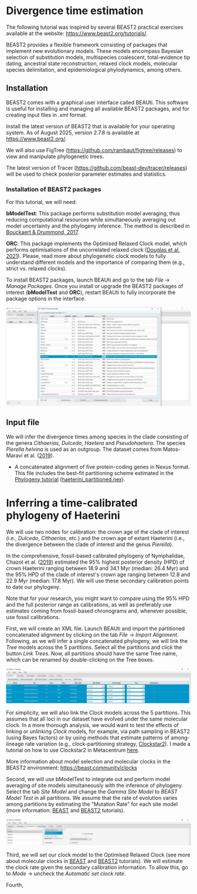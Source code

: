 # Divergence time estimation

The following tutorial was inspired by several BEAST2 practical exercises available at the website: https://www.beast2.org/tutorials/.

BEAST2 provides a flexible framework consisting of packages that implement new evolutionary models. These models encompass Bayesian selection of substitution models, multispecies coalescent, total-evidence tip dating, ancestral state reconstruction, relaxed clock models, molecular species delimitation, and epidemiological phylodynamics, among others.

## Installation

BEAST2 comes with a graphical user interface called BEAUti. This software is useful for installing and managing all available BEAST2 packages, and for creating input files in .xml format.

Install the latest version of BEAST2 that is available for your operating system. As of August 2025, version 2.7.8 is available at https://www.beast2.org/. 

We will also use FigTree (https://github.com/rambaut/figtree/releases) to view and manipulate phylogenetic trees.

The latest version of Tracer (https://github.com/beast-dev/tracer/releases) will be used to check posterior parameter estimates and statistics.

### Installation of BEAST2 packages

For this tutorial, we will need:

**bModelTest**: This package performs substitution model averaging, thus reducing computational resources while simultaneously averaging out model uncertainty and the phylogeny inference. The method is described in [Bouckaert & Drummond, 2017](https://doi.org/10.1186/s12862-017-0890-6).

**ORC**: This package implements the Optimised Relaxed Clock model, which performs optimisations of the uncorrelated relaxed clock ([Douglas et al. 2021](https://doi.org/10.1371/journal.pcbi.1008322)). Please, read more about phylogenetic clock models to fully understand different models and the importance of comparing them (e.g., strict vs. relaxed clocks).

To install BEAST2 packages, launch BEAUti and go to the tab *File* -> *Manage Packages*. Once you install or upgrade the BEAST2 packages of interest (**bModelTest** and **ORC**), restart BEAUti to fully incorporate the package options in the interface.

![BEAUti Package Manager](https://github.com/pavelm14/lab_miscellaneous/blob/main/molecular_clock/BEAUti_PackageManager.png)

## Input file

We will infer the divergence times among species in the clade consisting of the genera *Cithaerias*, *Dulcedo*, *Haetera* and *Pseudohaetera*. The species *Pierella helvina* is used as an outgroup. The dataset comes from Matos-Maraví et al. ([2019](https://doi.org/10.1111/syen.12352)).

- A concatenated alignment of five protein-coding genes in Nexus format. This file includes the best-fit partitioning scheme estimated in the [Phylogeny tutorial](https://github.com/pavelm14/lab_miscellaneous/tree/main/phylogeny) ([haeterini_partitioned.nex](https://github.com/pavelm14/lab_miscellaneous/blob/main/molecular_clock/haeterini_partitioned.nex)).

# Inferring a time-calibrated phylogeny of Haeterini

We will use two nodes for calibration: the crown age of the clade of interest (i.e., *Dulcedo*, *Cithaerias*, etc.) and the crown age of extant Haeterini (i.e., the divergence between the clade of interest and the genus *Pierella*).

In the comprehensive, fossil-based calibrated phylogeny of Nymphalidae, Chazot et al. ([2019](https://doi.org/10.1093/sysbio/syz002)) estimated the 95% highest posterior density (HPD) of crown Haeterini ranging between 18.9 and 34.1 Myr (median: 26.4 Myr) and the 95% HPD of the clade of interest's crown age ranging between 12.8 and 22.9 Myr (median: 17.8 Myr). We will use these secondary calibration points to date our phylogeny.

Note that for your research, you might want to compare using the 95% HPD and the full posterior range as calibrations, as well as preferably use estimates coming from fossil-based chronograms and, whenever possible, use fossil calibrations.

First, we will create an XML file. Launch BEAUti and import the partitioned concatenated alignment by clicking on the tab *File* -> *Import Alignment*. Following, as we will infer a single concatenated phylogeny, we will link the *Tree* models across the 5 partitions. Select all the partitions and click the button *Link Trees*. Now, all partitions should have the same Tree name, which can be renamed by double-clicking on the Tree boxes.

![BEAUti Link Trees](https://github.com/pavelm14/lab_miscellaneous/blob/main/molecular_clock/BEAUti_LinkTrees.png)

For simplicity, we will also link the *Clock* models across the 5 partitions. This assumes that all loci in our dataset have evolved under the same molecular clock. In a more thorough analysis, we would want to test the effects of linking or unlinking *Clock* models, for example, via path sampling in BEAST2 (using Bayes factors) or by using methods that estimate patterns of among-lineage rate variation (e.g., clock-partitioning strategy, [Clockstar2](https://github.com/sebastianduchene/ClockstaR)). I made a tutorial on how to use Clockstar2 in Metacentrum [here](https://github.com/pavelm14/Eudaminae_phylogeny/blob/master/bioinformatics/installations/ClockstaR.md).

More information about model selection and molecular clocks in the BEAST2 environment: https://beast.community/clocks

Second, we will use bModelTest to integrate out and perform model averaging of site models simultaneously with the inference of phylogeny. Select the tab *Site Model* and change the *Gamma Site Model* to *BEAST Model Test* in all partitions. We assume that the rate of evolution varies among partitions by estimating the "Mutation Rate" for each site model (more information: [BEAST](https://beast.community/constructing_models) and [BEAST2](https://www.beast2.org/2015/06/23/help-beast-acts-weird-or-how-to-set-up-rates.html) tutorials).

![BEAUti bModelTest](https://github.com/pavelm14/lab_miscellaneous/blob/main/molecular_clock/BEAUti_bModelTest.png)

Third, we will set our clock model to the Optimised Relaxed Clock (see more about molecular clocks in [BEAST](https://taming-the-beast.org/tutorials/Molecular-clock-dating-and-modelling-rate-variation/) and [BEAST2](https://beast2-dev.github.io/hmc/hmc/Standard/Clock_Model/) tutorials). We will estimate the clock rate given the secondary calibration information. To allow this, go to *Mode* -> uncheck the *Automatic set clock rate*.

Fourth, 
